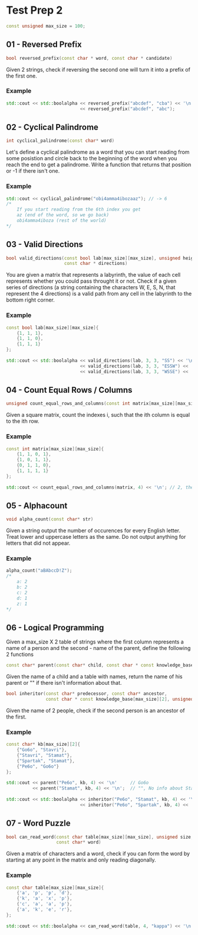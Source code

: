 # Test Prep 2

```c++
const unsigned max_size = 100;
```

## 01 - Reversed Prefix

```c++
bool reversed_prefix(const char * word, const char * candidate)
```

Given 2 strings, check if reversing the second one will turn it into a prefix of the first one.

### Example

```c++
std::cout << std::boolalpha << reversed_prefix("abcdef", "cba") << '\n' // true
                            << reversed_prefix("abcdef", "abc");        // flase;
```

## 02 - Cyclical Palindrome

```c++
int cyclical_palindrome(const char* word)
```

Let's define a cyclical palindrome as a word that you can start reading from some posistion and circle back to the beginning of the word when you reach the end to get a palindrome. Write a function that returns that position or -1 if there isn't one.

### Example

```c++
std::cout << cyclical_palindrome("obi4amma4ibozaaz"); // -> 6
/*
    If you start reading from the 6th index you get
    az (end of the word, so we go back)
    obi4amma4iboza (rest of the world)
*/
```

## 03 - Valid Directions

```c++
bool valid_directions(const bool lab[max_size][max_size], unsigned height, unsigned width,
                      const char * directions)
```

You are given a matrix that represents a labyrinth, the value of each cell represents whether you could pass throught it or not. Check if a given series of directions (a string containing the characters W, E, S, N, that represent the 4 directions) is a valid path from any cell in the labyrinth to the bottom right corner.

### Example

```c++
const bool lab[max_size][max_size]{
    {1, 1, 1},
    {1, 1, 0},
    {1, 1, 1}
};
​
std::cout << std::boolalpha << valid_directions(lab, 3, 3, "SS") << '\n'     // false, you cannot go through 0s
                            << valid_directions(lab, 3, 3, "ESSW") << '\n'   // false, you cannot leave the lab
                            << valid_directions(lab, 3, 3, "WSSE") << '\n';  // true, start from [0, 2]
```

## 04 - Count Equal Rows / Columns

```c++
unsigned count_equal_rows_and_columns(const int matrix[max_size][max_size], unsigned size)
```

Given a square matrix, count the indexes i, such that the ith column is equal to the ith row.

### Example

```c++
const int matrix[max_size][max_size]{
    {1, 1, 0, 1},
    {1, 0, 1, 1},
    {0, 1, 1, 0},
    {1, 1, 1, 1}
};
​
std::cout << count_equal_rows_and_columns(matrix, 4) << '\n'; // 2, the indices are 0 and 1
```

## 05 - Alphacount

```c++
void alpha_count(const char* str)
```

Given a string output the number of occurences for every English letter. Treat lower and uppercase letters as the same. Do not output anything for letters that did not appear.

### Example

```c++
alpha_count("aBAbccD!Z");
/*
    a: 2
    b: 2
    c: 2
    d: 1
    z: 1
*/
```

## 06 - Logical Programming

Given a max_size X 2 table of strings where the first column represents a name of a person and the second - name of the parent, define the following 2 functions

```c++
const char* parent(const char* child, const char * const knowledge_base[max_size][2], unsigned size)
```
Given the name of a child and a table with names, return the name of his parent or "" if there isn't information about that.

```c++
bool inheritor(const char* predecessor, const char* ancestor,
               const char * const knowledge_base[max_size][2], unsigned size)
```

Given the name of 2 people, check if the second person is an ancestor of the first.

### Example

```c++
const char* kb[max_size][2]{
    {"Go6o", "Stavri"},
    {"Stavri", "Stamat"},
    {"Spartak", "Stamat"},
    {"Pe6o", "Go6o"}
};
​
std::cout << parent("Pe6o", kb, 4) << '\n'     // Go6o
          << parent("Stamat", kb, 4) << '\n';  // "", No info about Stamat's father
​
std::cout << std::boolalpha << inheritor("Pe6o", "Stamat", kb, 4) << '\n'   // true, Pe6o -> Go6o -> Stavri -> Stamat
                            << inheritor("Pe6o", "Spartak", kb, 4) << '\n'; // false
```

## 07 - Word Puzzle

```c++
bool can_read_word(const char table[max_size][max_size], unsigned size,
                   const char* word)
```

Given a matrix of characters and a word, check if you can form the word by starting at any point in the matrix and only reading diagonally.

### Example

```c++
const char table[max_size][max_size]{
    {'a', 'p', 'p', 'd'},
    {'k', 'a', 'x', 'p'},
    {'c', 'a', 'a', 'p'},
    {'a', 'k', 'e', 'r'},
};
​
std::cout << std::boolalpha << can_read_word(table, 4, "kappa") << '\n'; // true, start at [3,1] and go up-right, up-right, up-left, down-left
```
